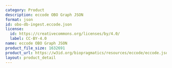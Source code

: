 ```yaml
---
category: Product
description: eccode OBO Graph JSON
format: json
id: obo-db-ingest.eccode.json
license:
  id: https://creativecommons.org/licenses/by/4.0/
  label: CC-BY-4.0
name: eccode OBO Graph JSON
product_file_size: 1632691
product_url: https://w3id.org/biopragmatics/resources/eccode/eccode.json
layout: product_detail
---
```

